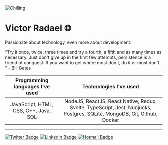 <div style="width:20%">

![Chilling](https://image.flaticon.com/icons/png/512/1488/1488581.png)

</div>

# Victor Radael 🌐

Passionate about technology, even more about development.

“Try it once, twice, three times and try a fourth, a fifth and as many times as necessary. Just don't give up in the first few attempts, persistence is a friend of conquest. If you want to get where most don't, do it or most don't. " - Bill Gates

|   Programming languages ​​I've used   |                                                  Technologies I've used                                                  |
| :-----------------------------------: | :----------------------------------------------------------------------------------------------------------------------: |
| JavaScript, HTML, CSS, C++, Java, SQL | NodeJS, ReactJS, React Native, Redux, Svelte, TypeScript, Jest, Nunjucks, Postgres, SQLite, MongoDB, Git, Github, Docker |

---

[![Twitter Badge](https://img.shields.io/badge/-@victorradael-071753?style=flat-square&labelColor=071753&logo=twitter&logoColor=white&link=https://twitter.com/victorradael)](https://twitter.com/victorradael)
[![Linkedin Badge](https://img.shields.io/badge/-Victor%20Radael-071753?style=flat-square&logo=Linkedin&logoColor=white&link=https://www.linkedin.com/in/victorradael/)](https://www.linkedin.com/in/victorradael/)
[![Hotmail Badge](https://img.shields.io/badge/-victorradael@hotmail.com-071753?style=flat-square&logo=Microsoft&logoColor=white&link=mailto:victorradael@hotmail.com)](mailto:victorradael@hotmail.com)
